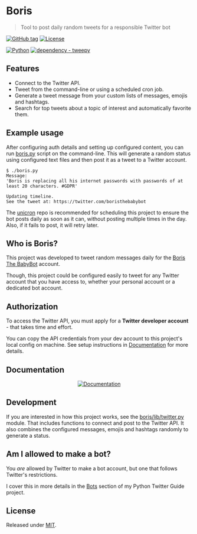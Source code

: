 # Boris
> Tool to post daily random tweets for a responsible Twitter bot

[![GitHub tag](https://img.shields.io/github/tag/MichaelCurrin/boris-the-babybot?include_prereleases&sort=semver)](https://github.com/MichaelCurrin/boris-the-babybot/releases/)
[![License](https://img.shields.io/badge/License-MIT-blue)](#license)

[![Python](https://img.shields.io/badge/Python->=3.6-blue?logo=python&logoColor=white)](https://python.org)
[![dependency - tweepy](https://img.shields.io/badge/dependency-tweepy-blue)](https://pypi.org/project/tweepy)


## Features

- Connect to the Twitter API.
- Tweet from the command-line or using a scheduled cron job.
- Generate a tweet message from your custom lists of messages, emojis and hashtags.
- Search for top tweets about a topic of interest and automatically favorite them.


## Example usage

After configuring auth details and setting up configured content, you can run [boris.py](/boris/boris.py) script on the command-line. This will generate a random status using configured text files and then post it as a tweet to a Twitter account.

```console
$ ./boris.py
Message:
'Boris is replacing all his internet passwords with passwords of at least 20 characters. #GDPR'

Updating timeline.
See the tweet at: https://twitter.com/boristhebabybot
```

The [unicron](https://github.com/MichaelCurrin/unicron/) repo is recommended for scheduling this project to ensure the bot posts daily as soon as it can, without posting multiple times in the day. Also, if it fails to post, it will retry later.


## Who is Boris?

This project was developed to tweet random messages daily for the [Boris The BabyBot](https://twitter.com/boristhebabybot) account.

Though, this project could be configured easily to tweet for any Twitter account that you have access to, whether your personal account or a dedicated bot account.


## Authorization

To access the Twitter API, you must apply for a **Twitter developer account** - that takes time and effort.

You can copy the API credentials from your dev account to this project's local config on machine. See setup instructions in [Documentation](#documentation) for more details.


## Documentation

<div align="center">

[![Documentation](https://img.shields.io/badge/view-Project_documentation-blue?style=for-the-badge)](/docs/)

</div>


## Development

If you are interested in how this project works, see the [boris/lib/twitter.py](https://github.com/MichaelCurrin/boris-the-babybot/blob/master/boris/lib/twitter.py) module. That includes functions to connect and post to the Twitter API. It also combines the configured messages, emojis and hashtags randomly to generate a status.


## Am I allowed to make a bot?

You _are_ allowed by Twitter to make a bot account, but one that follows Twitter's restrictions.

I cover this in more details in the [Bots](https://michaelcurrin.github.io/python-twitter-guide/#/policies?id=bots) section of my Python Twitter Guide project.


## License

Released under [MIT](/LICENSE).
